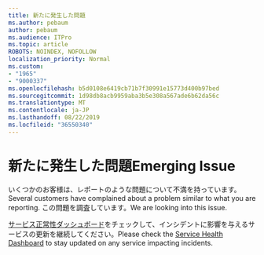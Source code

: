 ```yaml
---
title: 新たに発生した問題
ms.author: pebaum
author: pebaum
ms.audience: ITPro
ms.topic: article
ROBOTS: NOINDEX, NOFOLLOW
localization_priority: Normal
ms.custom:
- "1965"
- "9000337"
ms.openlocfilehash: b5d0108e6419cb71b7f30991e15773d400b97bed
ms.sourcegitcommit: 1d98db8acb9959aba3b5e308a567ade6b62da56c
ms.translationtype: MT
ms.contentlocale: ja-JP
ms.lasthandoff: 08/22/2019
ms.locfileid: "36550340"
---
```

# <a name="emerging-issue"></a><span data-ttu-id="f91a2-102">新たに発生した問題</span><span class="sxs-lookup"><span data-stu-id="f91a2-102">Emerging Issue</span></span>

<span data-ttu-id="f91a2-103">いくつかのお客様は、レポートのような問題について不満を持っています。</span><span class="sxs-lookup"><span data-stu-id="f91a2-103">Several customers have complained about a problem similar to what you are reporting.</span></span> <span data-ttu-id="f91a2-104">この問題を調査しています。</span><span class="sxs-lookup"><span data-stu-id="f91a2-104">We are looking into this issue.</span></span>

<span data-ttu-id="f91a2-105">[サービス正常性ダッシュボード](https://admin.microsoft.com/adminportal/home#/servicehealth)をチェックして、インシデントに影響を与えるサービスの更新を継続してください。</span><span class="sxs-lookup"><span data-stu-id="f91a2-105">Please check the [Service Health Dashboard](https://admin.microsoft.com/adminportal/home#/servicehealth) to stay updated on any service impacting incidents.</span></span>